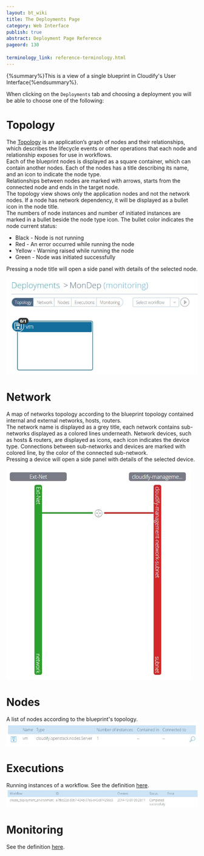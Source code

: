 ```yaml
---
layout: bt_wiki
title: The Deployments Page
category: Web Interface
publish: true
abstract: Deployment Page Reference
pageord: 130

terminology_link: reference-terminology.html
---
```

{%summary%}This is a view of a single blueprint in Cloudify's User Interface{%endsummary%}.

When clicking on the `Deployments` tab and choosing a deployment you will be able to choose one of the following:

# Topology
The [Topology]({{page.terminology_link}}#topology) is an application’s graph of nodes and their relationships, which describes the lifecycle events or other operations that each node and relationship exposes for use in workflows.<br>
Each of the blueprint nodes is displayed as a square container, which can contain another nodes. Each of the nodes has a title describing its name, and an icon to indicate the node type.<br>
Relationships between nodes are marked with arrows, starts from the connected node and ends in the target node.<br>
The topology view shows only the application nodes and not the network nodes. If a node has network dependency, it will be displayed as a bullet icon in the node title.<br>
The numbers of node instances and number of initiated instances are marked in a bullet beside the node type icon. The bullet color indicates the node current status:<br>
<ul>
<li>Black - Node is not running</li>
<li>Red - An error occurred while running the node</li>
<li>Yellow - Warning raised while running the node</li>
<li>Green - Node was initiated successfully</li>
</ul>
Pressing a node title will open a side panel with details of the selected node.<br>

![Deployment topology](/guide/images/ui/ui-deployment-ready.jpg)

# Network
A map of networks topology according to the blueprint topology contained internal and external networks, hosts, routers.<br/>
The network name is displayed as a grey title, each network contains sub-networks displayed as a colored lines underneath.
Network devices, such as hosts & routers, are displayed as icons, each icon indicates the device type.
Connections between sub-networks and devices are marked with colored line, by the color of the connected sub-network.<br>
Pressing a device will open a side panel with details of the selected device.<br>

![Deployment networks](/guide/images/ui/ui-deployment-networks.jpg)

# Nodes
A list of nodes according to the blueprint's topology.<br/>
![Deployment nodes](/guide/images/ui/ui-deployment-nodes.jpg)

# Executions
Running instances of a workflow. See the definition [here]({{page.terminology_link}}#execution).<br/>
![Deployment execution](/guide/images/ui/ui-deployment-execution.jpg)

# Monitoring
See the definition [here](webui-graphing-metrics.html).
